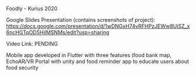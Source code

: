 Foodly - Kurius 2020 

Google Slides Presentation (contains screenshots of project): https://docs.google.com/presentation/d/1wDNGxH74vRFHPzJEWw8UiSZ_x6ncHGTqOD5HjlMSNMs/edit?usp=sharing

Video Link: PENDING

Mobile app developed in Flutter with three features (food bank map, EchoAR/VR Portal with unity and food reminder app to educate users about food security
